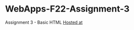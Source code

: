 # WebApps-F22-Assignment-3
Assignment 3 - Basic HTML
[Hosted at](file:///C:/Users/S549475/WEBAPPREPO/44563-webapps-assignment-3-JeevankumariChevula/Index.html)